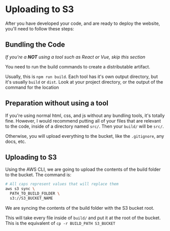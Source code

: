 # Uploading to S3

After you have developed your code, and are ready to deploy the website, you'll need to follow these steps:

## Bundling the Code

_If you're a **NOT** using a tool such as React or Vue, skip this section_

You need to run the build commands to create a distributable artifact.

Usually, this is `npm run build`. Each tool has it's own output directory, but it's usually `build` or `dist`. Look at your project directory, or the output of the command for the location

## Preparation without using a tool

If you're using normal html, css, and js without any bundling tools, it's totally fine. However, I would recommend putting all of your files that are relevant to the code, inside of a directory named `src/`. Then your `build/` will be `src/`.

Otherwise, you will upload everything to the bucket, like the `.gitignore`, any docs, etc. 

## Uploading to S3

Using the AWS CLI, we are going to upload the contents of the build folder to the bucket. The command is:

```sh
# All caps represent values that will replace them
aws s3 sync \
  PATH_TO_BUILD_FOLDER \
  s3://S3_BUCKET_NAME
```

We are syncing the contents of the build folder with the S3 bucket root.

This will take every file inside of `build/` and put it at the root of the bucket. This is the equivalent of `cp -r BUILD_PATH S3_BUCKET`


